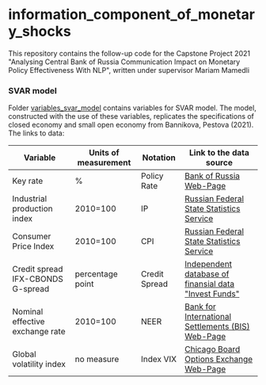 # information_component_of_monetary_shocks
This repository contains the follow-up code for the Capstone Project 2021 "Analysing Central Bank of Russia Communication Impact on Monetary Policy Effectiveness With NLP", written under supervisor Mariam Mamedli 

### SVAR model
Folder [variables_svar_model](https://github.com/tssorokina/information_component_of_monetary_shocks/tree/main/variables_svar_model) contains variables for SVAR model. The model, constructed with the use of these variables, replicates the specifications of closed economy and small open economy from Bannikova, Pestova (2021).
The links to data:

Variable | Units of measurement | Notation | Link to the data source
--- | --- | --- | --- 
Key rate | % | Policy Rate | [Bank of Russia Web-Page](https://www.cbr.ru/eng/hd_base/KeyRate/)
Industrial production index | 2010=100 | IP | [Russian Federal State Statistics Service](https://rosstat.gov.ru/compendium/document/50802)
Consumer Price Index | 2010=100 | CPI | [Russian Federal State Statistics Service](https://rosstat.gov.ru/compendium/document/50802)
Credit spread IFX-CBONDS G-spread | percentage point | Credit Spread | [Independent database of finansial data "Invest Funds"](https://investfunds.ru/indexes/22185/)
Nominal effective exchange rate | 2010=100 | NEER | [Bank for International Settlements (BIS) Web-Page](https://stats.bis.org/statx/srs/tseries/EER/M.N.B.RU?t=i1&p=201909&m=B&c=&o=w:201902.202002,s:line)
Global volatility index | no measure | Index VIX | [Chicago Board Options Exchange Web-Page](https://www.cboe.com/tradable_products/vix/vix_historical_data/)
